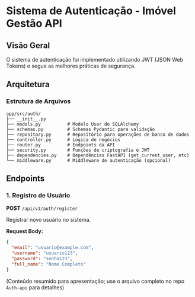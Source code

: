 # Sistema de Autenticação - Imóvel Gestão API

## Visão Geral

O sistema de autenticação foi implementado utilizando JWT (JSON Web Tokens) e segue as melhores práticas de segurança.

## Arquitetura

### Estrutura de Arquivos

```
app/src/auth/
├── __init__.py
├── models.py          # Modelo User do SQLAlchemy
├── schemas.py         # Schemas Pydantic para validação
├── repository.py      # Repositório para operações de banco de dados
├── controller.py      # Lógica de negócios
├── router.py          # Endpoints da API
├── security.py        # Funções de criptografia e JWT
├── dependencies.py    # Dependências FastAPI (get_current_user, etc)
└── middleware.py      # Middleware de autenticação (opcional)
```

## Endpoints

### 1. Registro de Usuário

**POST** `/api/v1/auth/register`

Registrar novo usuário no sistema.

**Request Body:**
```json
{
  "email": "usuario@example.com",
  "username": "usuario123",
  "password": "senha123",
  "full_name": "Nome Completo"
}
```

(Conteúdo resumido para apresentação; use o arquivo completo no repo `Auth-api` para detalhes)
